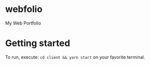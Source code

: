 # webfolio
My Web Portfolio

# Getting started
To run, execute:
`cd client && yarn start`
on your favorite terminal.
